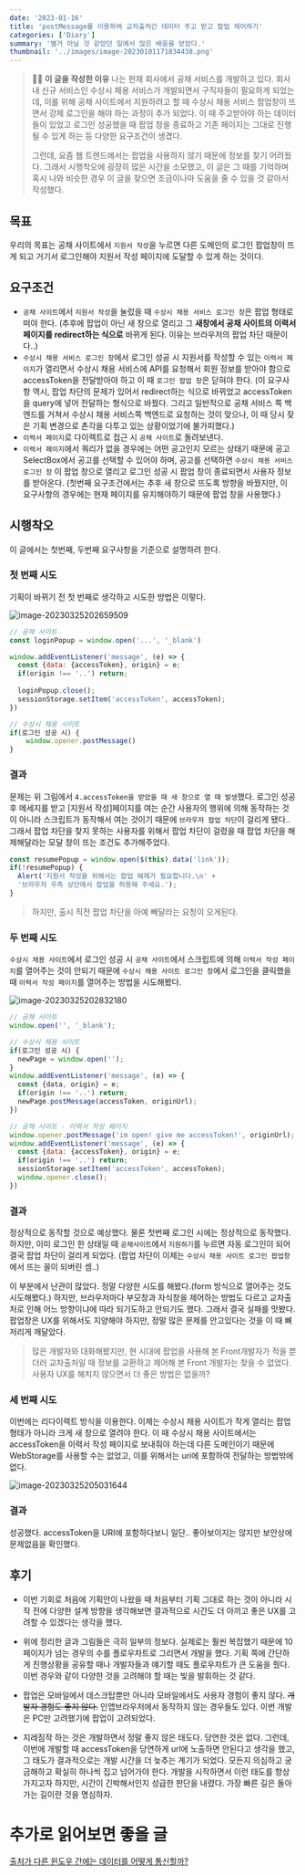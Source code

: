 ```yaml
---
date: '2023-01-16'
title: 'postMessage를 이용하여 교차출처간 데이터 주고 받고 팝업 제어하기'
categories: ['Diary']
summary: '별거 아닐 것 같았던 일에서 많은 배움을 얻었다.'
thumbnail: '../images/image-20230101171834438.png'
---
```




> 👨‍💻 **이 글을 작성한 이유**
> 나는 현재 회사에서 공채 서비스를 개발하고 있다. 회사 내 신규 서비스인 수상시 채용 서비스가 개발되면서 구직자들이 필요하게 되었는데, 이를 위해 공채 사이트에서 지원하려고 할 때 수상시 채용 서비스 팝업창이 뜨면서 강제 로그인을 해야 하는 과정이 추가 되었다. 이 때 주고받아야 하는 데이터들이 있었고 로그인 성공했을 때 팝업 창을 종료하고 기존 페이지는 그대로 진행될 수 있게 하는 등 다양한 요구조건이 생겼다.
>
> 그런데, 요즘 웹 트렌드에서는 팝업을 사용하지 않기 때문에 정보를 찾기 어려웠다. 그래서 시행착오에 굉장히 많은 시간을 소모했고, 이 글은 그 때를 기억하며 혹시 나와 비슷한 경우 이 글을 찾으면 조금이나마 도움을 줄 수 있을 것 같아서 작성했다.

## 목표

우리의 목표는 공채 사이트에서 `지원서 작성`을 누르면 다른 도메인의 로그인 팝업창이 뜨게 되고 거기서 로그인해야 지원서 작성 페이지에 도달할 수 있게 하는 것이다.

## 요구조건

- `공채 사이트`에서 `지원서 작성`을 눌렀을 때 `수상시 채용 서비스 로그인 창`은 팝업 형태로 떠야 한다.
  (추후에 팝업이 아닌 새 창으로 열리고 그 **새창에서 공채 사이트의 이력서 페이지를 redirect하는 식으로** 바뀌게 된다. 이유는 브라우저의 팝업 차단 때문이다..)
- `수상시 채용 서비스 로그인 창`에서 로그인 성공 시 지원서를 작성할 수 있는 `이력서 페이지`가 열리면서 수상시 채용 서비스에 API를 요청해서 회원 정보를 받아야 함으로 accessToken을 전달받아야 하고 이 때 `로그인 팝업 창`은 닫혀야 한다.
  (이 요구사항 역시, 팝업 차단의 문제가 있어서 redirect하는 식으로 바뀌었고 accessToken을 query에 넣어 전달하는 형식으로 바꿨다. 그리고 일반적으로 공채 서비스 쪽 백엔드를 거쳐서 수상시 채용 서비스쪽 백엔드로 요청하는 것이 맞으나, 이 때 당시 잦은 기획 변경으로 촌각을 다투고 있는 상황이었기에 불가피했다.)
- `이력서 페이지`로 다이렉트로 접근 시 `공채 사이트`로 돌려보낸다.
- `이력서 페이지`에서 쿼리가 없을 경우에는 어떤 공고인지 모르는 상태기 때문에 공고 SelectBox에서 공고를 선택할 수 있어야 하며, 공고를 선택하면 `수상시 채용 서비스 로그인 창` 이 팝업 창으로 열리고 로그인 성공 시 팝업 창이 종료되면서 사용자 정보를 받아온다. (첫번째 요구조건에서는 추후 새 창으로 뜨도록 방향을 바꿨지만, 이 요구사항의 경우에는 현재 페이지를 유지해야하기 때문에 팝업 창을 사용했다.)

## 시행착오

이 글에서는 첫번째, 두번째 요구사항을 기준으로 설명하려 한다.

### 첫 번째 시도

기획이 바뀌기 전 첫 번째로 생각하고 시도한 방법은 이렇다.

![image-20230325202659509](../../../../../joker77z.github.io/contents/images/image-20230325202659509.png)

```js
// 공채 사이트
const loginPopup = window.open('...', '_blank')

window.addEventListener('message', (e) => {
  const {data: {accessToken}, origin} = e;
  if(origin !== '..') return;
  
  loginPopup.close();
  sessionStorage.setItem('accessToken', accessToken);	
})
```

```js
// 수상시 채용 사이트
if(로그인 성공 시) {
    window.opener.postMessage()
}
```



### 결과

문제는 위 그림에서 `4.accessToken을 받았을 때 새 창으로 열 때 발생`했다. 로그인 성공 후 메세지를 받고 [지원서 작성]페이지를 여는 순간 사용자의 행위에 의해 동작하는 것이 아니라 스크립트가 동작해서 여는 것이기 때문에 `브라우저 팝업 차단`이 걸리게 됐다.. 그래서 팝업 차단을 찾지 못하는 사용자를 위해서 팝업 차단이 걸렸을 때 팝업 차단을 해제해달라는 모달 창이 뜨는 조건도 추가해주었다.

```js
const resumePopup = window.open($(this).data('link'));
if(!resumePopup) {
  Alert('지원서 작성을 위해서는 팝업 해제가 필요합니다.\n' +
  '브라우저 우측 상단에서 팝업을 허용해 주세요.');
}
```

>  하지만, 출시 직전 팝업 차단을 아예 빼달라는 요청이 오게된다. 



### 두 번째 시도

`수상시 채용 사이트`에서 로그인 성공 시 `공채 사이트`에서 스크립트에 의해 `이력서 작성 페이지`를 열어주는 것이 안되기 때문에 `수상시 채용 사이트 로그인 창`에서 로그인을 클릭했을 때 `이력서 작성 페이지`를 열어주는 방법을 시도해봤다.

![image-20230325202832180](../../../../../joker77z.github.io/contents/images/image-20230325202832180.png)

```js
// 공채 사이트
window.open('', '_blank');
```

```js
// 수상시 채용 사이트
if(로그인 성공 시) {
  newPage = window.open('');
}
window.addEventListener('message', (e) => {
  const {data, origin} = e;
  if(origin !== '..') return;
  newPage.postMessage(accessToken, originUrl);
})
```

```js
// 공채 사이트 - 이력서 작성 페이지
window.opener.postMessage('im open! give me accessToken!', originUrl);
window.addEventListener('message', (e) => {
  const {data: {accessToken}, origin} = e;
  if(origin !== '..') return;
  sessionStorage.setItem('accessToken', accessToken);	
  window.opener.close();
})
```



### 결과

정상적으로 동작할 것으로 예상했다. 물론 첫번째 로그인 시에는 정상적으로 동작했다. 하지만, 이미 로그인 한 상태일 때 `공채사이트`에서 `지원하기`를 누르면 자동 로그인이 되어 결국 팝업 차단이 걸리게 되었다.
(팝업 차단이 이제는 `수상시 채용 사이트 로그인 팝업창`에서 뜨는 꼴이 되버린 셈..)

이 부분에서 난관이 많았다. 정말 다양한 시도를 해봤다.(form 방식으로 열어주는 것도 시도해봤다.) 하지만, 브라우저마다 부모창과 자식창을 제어하는 방법도 다르고 교차출처로 인해 어느 방향이냐에 따라 되기도하고 안되기도 했다. 그래서 결국 실패를 맛봤다. 팝업창은 UX를 위해서도 지양해야 하지만, 정말 많은 문제를 안고있다는 것을 이 때 뼈저리게 깨달았다.

> 많은 개발자와 대화해봤지만, 현 시대에 팝업을 사용해 본 Front개발자가 적을 뿐더러 교차출처일 때 정보를 교환하고 제어해 본 Front 개발자는 찾을 수 없었다. 사용자 UX를 해치지 않으면서 더 좋은 방법은 없을까?



### 세 번째 시도

이번에는 리다이렉트 방식을 이용한다. 이제는 수상시 채용 사이트가 작게 열리는 팝업 형태가 아니라 크게 새 창으로 열려야 한다. 이 때 수상시 채용 사이트에서는 accessToken을 이력서 작성 페이지로 보내줘야 하는데 다른 도메인이기 때문에 WebStorage를 사용할 수는 없었고, 이를 위해서는 uri에 포함하여 전달하는 방법밖에 없다. 

![image-20230325205031644](../../../../../joker77z.github.io/contents/images/image-20230325205031644.png)



### 결과

성공했다. accessToken을 URI에 포함하다보니 일단.. 좋아보이지는 않지만 보안상에 문제없음을 확인했다.



## 후기

- 이번 기회로 처음에 기획안이 나왔을 때 처음부터 기획 그대로 하는 것이 아니라 시작 전에 다양한 설계 방향을 생각해보면 결과적으로 시간도 더 아끼고 좋은 UX를 고려할 수 있겠다는 생각을 했다.

- 위에 정리한 글과 그림들은 극히 일부의 정보다. 실제로는 훨씬 복잡했기 때문에 10페이지가 넘는 경우의 수를 플로우차트로 그리면서 개발을 했다. 기획 쪽에 간단하게 진행상황을 공유할 때나 개발자들과 얘기할 때도 플로우차트가 큰 도움을 줬다. 이번 경우와 같이 다양한 것을 고려해야 할 때는 빛을 발휘하는 것 같다.

- 팝업은 모바일에서 데스크탑뿐만 아니라 모바일에서도 사용자 경험이 좋지 않다. ~~개발자 경험도 좋지 않다.~~ 인앱브라우저에서 동작하지 않는 경우들도 있다. 이번 개발은 PC만 고려했기에 팝업이 고려되었다. 
- 지레짐작 하는 것은 개발하면서 정말 좋지 않은 태도다. 당연한 것은 없다. 그런데, 이번에 개발할 때 accessToken을 당연하게 url에 노출하면 안된다고 생각을 했고, 그 태도가 결과적으로는 개발 시간을 더 늦추는 계기가 되었다. 모든지 의심하고 궁금해하고 확실히 하나씩 집고 넘어가야 한다. 개발을 시작하면서 이런 태도를 항상 가지고자 하지만, 시간이 긴박해서인지 성급한 판단을 내렸다. 가장 빠른 길은 돌아가는 길이란 것을 명심하자.



# 추가로 읽어보면 좋을 글

[출처가 다른 윈도우 간에는 데이터를 어떻게 통신할까?](https://ui.toast.com/posts/ko_20220831)

